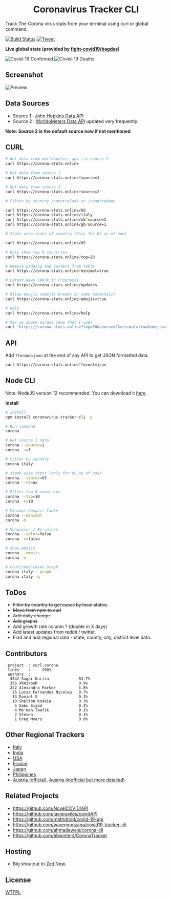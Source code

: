 <h1 align="center">
    Coronavirus Tracker CLI
</h1>

Track The Corona virus stats from your terminal using curl or global command.

[![Build Status](https://github.com/sagarkarira/coronavirus-tracker-cli/workflows/Tests/badge.svg)](https://github.com/sagarkarira/coronavirus-tracker-cli/actions?workflow=Tests)
[![Tweet](https://img.shields.io/twitter/url?style=social&url=https%3A%2F%2Fgithub.com%2Fsagarkarira%2Fcoronavirus-tracker-cli%2F)](https://img.shields.io/twitter/url?style=social&url=https%3A%2F%2Fgithub.com%2Fsagarkarira%2Fcoronavirus-tracker-cli%2F)


**Live global stats (provided by [fight-covid19/bagdes](https://github.com/fight-covid19/bagdes))**

![Covid-19 Confirmed](https://covid19-badges.herokuapp.com/confirmed/latest)
![Covid-19 Deaths](https://covid19-badges.herokuapp.com/deaths/latest)

## Screenshot

![Preview](./preview.png)

## Data Sources

* Source 1 : [John Hopkins Data API](https://github.com/ExpDev07/coronavirus-tracker-api)
* Source 2 : [WorldoMeters Data API](https://github.com/NovelCOVID/API/) updated very frequently.

**Note: Source 2 is the default source now if not mentioned**

## CURL

```sh
# Get data from worldometers api i.e source 2
curl https://corona-stats.online

# Get data from source 1
curl https://corona-stats.online?source=1

# Get data from source 2
curl https://corona-stats.online?source=2

# Filter by country /countryCode or /countryName

curl https://corona-stats.online/US
curl https://corona-stats.online/italy
curl https://corona-stats.online/uk?source=2
curl https://corona-stats.online/gb?source=1

# State wise stats of country (Only for US as of now)

curl https://corona-stats.online/US

# Only show top N countries
curl https://corona-stats.online?top=20

# Remove padding and borders from table
curl https://corona-stats.online?minimal=true

# Latest News (Work In Progress)
curl https://corona-stats.online/updates

# Allow emojis (emojis breaks in some terminals)
curl https://corona-stats.online?emojis=true

# Help
curl https://corona-stats.online/help

# Mix up above params (One that I use)
curl 'https://corona-stats.online?top=30&source=2&minimal=true&emojis=true'

```

## API

Add `?format=json` at the end of any API to get JSON formatted data.

```sh
curl https://corona-stats.online?format=json
```

## Node CLI

Note: NodeJS version 12 recommended. You can download it [here](https://nodejs.org/en/download/).

**Install**

``` sh
# Install
npm install coronavirus-tracker-cli -g

# Run command
corona 

# Get source 1 data
corona --source=1
corona -s=1

# Filter by country
corona italy

# state wise stats (only for US as of now)
corona --states=US
corona --st=us

# Filter top N countries
corona --top=10
corona -t=10

# Minimal Compact Table
corona --minimal
corona -m

# Monocolor / No colors
corona --color=false
corona -c=false

# Show emojis
corona --emojis
corona -e

# Confirmed Cases Graph
corona italy --graph
corona italy -g
```

## ToDos

* ~~Filter by country to get cases by local states.~~
* ~~Move from npm to curl~~
* ~~Add daily change.~~
* ~~Add graphs~~
* Add growth rate column ? (double in X days)
* Add latest updates from reddit / twitter.
* Find and add regional data - state, county, city, district level data.

## Contributors

```text
 project  : curl-corona
 lines    :     3991
 authors  :
  3342 Sagar Karira             83.7%
  356 XhmikosR                  8.9%
  232 Alexandra Parker          5.8%
   26 Lucas Fernandez Nicolau   0.7%
   13 Daniel S                  0.3%
   10 Shelton Koskie            0.3%
    5 Sabu Siyad                0.1%
    4 Mo'men Tawfik             0.1%
    2 Steven                    0.1%
    1 Greg Myers                0.0%
```

## Other Regional Trackers

* [Italy](https://opendatadpc.maps.arcgis.com/apps/opsdashboard/index.html#/b0c68bce2cce478eaac82fe38d4138b1)
* [India](https://www.covid19india.org/)
* [USA](https://www.npr.org/sections/health-shots/2020/03/16/816707182/map-tracking-the-spread-of-the-coronavirus-in-the-u-s)
* [France](https://veille-coronavirus.fr/)
* [Japan](https://covid19japan.com/)
* [Philippines](https://ncovtracker.doh.gov.ph/)
* [Austria (official)](https://info.gesundheitsministerium.at), [Austria (inofficial but more detailed)](https://covid19.spiessknafl.at)

## Related Projects

* <https://github.com/NovelCOVID/API>
* <https://github.com/javieraviles/covidAPI>
* <https://github.com/mathdroid/covid-19-api>
* <https://github.com/warengonzaga/covid19-tracker-cli>
* <https://github.com/ahmadawais/corona-cli>
* <https://github.com/ebwinters/CoronaTracker>

## Hosting

* Big shoutout to [Zeit Now](https://github.com/zeit/now).

## License

[WTFPL](http://www.wtfpl.net/)

